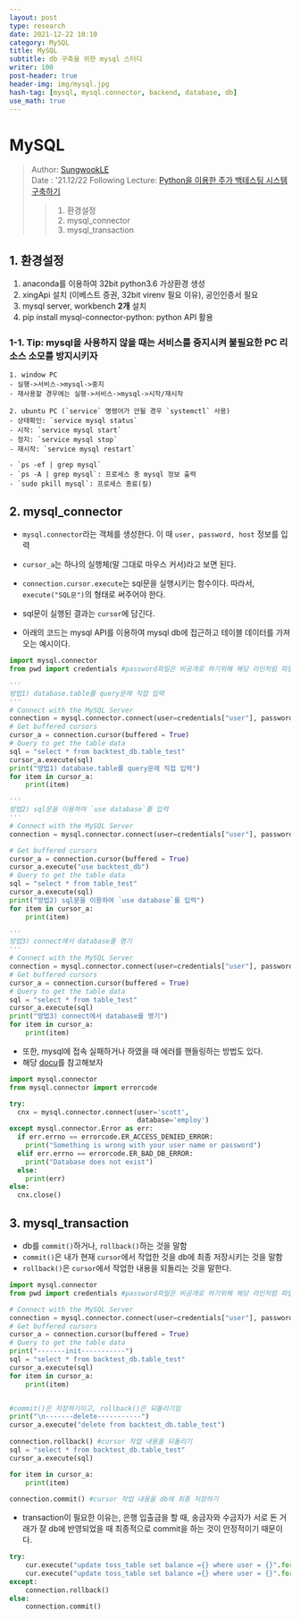 ```yaml
---
layout: post
type: research
date: 2021-12-22 10:10
category: MySQL
title: MySQL 
subtitle: db 구축을 위한 mysql 스터디
writer: 100
post-header: true
header-img: img/mysql.jpg
hash-tag: [mysql, mysql.connector, backend, database, db]
use_math: true
---
```


# MySQL
> Author: [SungwookLE](joker1251@naver.com)  
> Date  : '21.12/22
> Following Lecture: [Python을 이용한 주가 백테스팅 시스템 구축하기](https://www.inflearn.com/course/python-%EC%A3%BC%EA%B0%80-%EB%B0%B1%ED%85%8C%EC%8A%A4%ED%8C%85/dashboard)
>> 1. 환경설정
>> 2. mysql_connector
>> 3. mysql_transaction

## 1. 환경설정
1. anaconda를 이용하여 32bit python3.6 가상환경 생성
2. xingApi 설치 (이베스트 증권, 32bit virenv 필요 이유), 공인인증서 필요
3. mysql server, workbench **2개** 설치
4. pip install mysql-connector-python: python API 활용

### 1-1. Tip: mysql을 사용하지 않을 때는 서비스를 중지시켜 불필요한 PC 리소스 소모를 방지시키자
    1. window PC
    - 실행->서비스->mysql->중지
    - 재사용할 경우에는 실행->서비스->mysql->시작/재시작

    2. ubuntu PC (`service` 명령어가 안될 경우 `systemctl` 사용)
    - 상태확인: `service mysql status`
    - 시작: `service mysql start`
    - 정지: `service mysql stop`
    - 재시작: `service mysql restart`

    - `ps -ef | grep mysql`
    - `ps -A | grep mysql`: 프로세스 중 mysql 정보 출력
    - `sudo pkill mysql`: 프로세스 종료(킬)

## 2. mysql_connector
- `mysql.connector`라는 객체를 생성한다. 이 때 `user, password, host` 정보를 입력
- `cursor_a`는 하나의 실행체(말 그대로 마우스 커서)라고 보면 된다.
- `connection.cursor.execute`는 sql문을 실행시키는 함수이다. 따라서, `execute("SQL문")`의 형태로 써주어야 한다.
- sql문이 실행된 결과는 `cursor`에 담긴다.

- 아래의 코드는 mysql API를 이용하여 mysql db에 접근하고 테이블 데이터를 가져오는 예시이다.

```python
import mysql.connector
from pwd import credentials #password파일은 비공개로 하기위해 해당 라인처럼 파일 관리

'''
방법1) database.table를 query문에 직접 입력
'''
# Connect with the MySQL Server
connection = mysql.connector.connect(user=credentials["user"], password = credentials["password"], host=credentials["host"])
# Get buffered cursors
cursor_a = connection.cursor(buffered = True)
# Query to get the table data
sql = "select * from backtest_db.table_test"
cursor_a.execute(sql)
print("방법1) database.table를 query문에 직접 입력")
for item in cursor_a:
    print(item)

'''
방법2) sql문을 이용하여 `use database`를 입력
'''
# Connect with the MySQL Server
connection = mysql.connector.connect(user=credentials["user"], password = credentials["password"], host=credentials["host"])

# Get buffered cursors
cursor_a = connection.cursor(buffered = True)
cursor_a.execute("use backtest_db")
# Query to get the table data
sql = "select * from table_test"
cursor_a.execute(sql)
print("방법2) sql문을 이용하여 `use database`를 입력")
for item in cursor_a:
    print(item)

'''
방법3) connect에서 database를 명기
'''
# Connect with the MySQL Server
connection = mysql.connector.connect(user=credentials["user"], password = credentials["password"], host=credentials["host"], database="backtest_db")
# Get buffered cursors
cursor_a = connection.cursor(buffered = True)
# Query to get the table data
sql = "select * from table_test"
cursor_a.execute(sql)
print("방법3) connect에서 database를 명기")
for item in cursor_a:
    print(item)
```

- 또한, mysql에 접속 실패하거나 하였을 때 에러를 핸들링하는 방법도 있다.
- 해당 [docu](https://dev.mysql.com/doc/connector-python/en/connector-python-example-connecting.html)를 참고해보자 

```python
import mysql.connector
from mysql.connector import errorcode

try:
  cnx = mysql.connector.connect(user='scott',
                                database='employ')
except mysql.connector.Error as err:
  if err.errno == errorcode.ER_ACCESS_DENIED_ERROR:
    print("Something is wrong with your user name or password")
  elif err.errno == errorcode.ER_BAD_DB_ERROR:
    print("Database does not exist")
  else:
    print(err)
else:
  cnx.close()
```

## 3. mysql_transaction
- db를 `commit()`하거나, `rollback()`하는 것을 말함
- `commit()`은 내가 현재 `cursor`에서 작업한 것을 db에 최종 저장시키는 것을 말함
- `rollback()`은 `cursor`에서 작업한 내용을 되돌리는 것을 말한다.

```python
import mysql.connector
from pwd import credentials #password파일은 비공개로 하기위해 해당 라인처럼 파일 관리

# Connect with the MySQL Server
connection = mysql.connector.connect(user=credentials["user"], password = credentials["password"], host=credentials["host"])
# Get buffered cursors
cursor_a = connection.cursor(buffered = True)
# Query to get the table data
print("-------init-----------")
sql = "select * from backtest_db.table_test"
cursor_a.execute(sql)
for item in cursor_a:
    print(item)


#commit()은 저장하기이고, rollback()은 되돌리기임
print("\n-------delete-----------")
cursor_a.execute("delete from backtest_db.table_test")
 
connection.rollback() #cursor 작업 내용을 되돌리기
sql = "select * from backtest_db.table_test"
cursor_a.execute(sql)

for item in cursor_a:
    print(item)
    
connection.commit() #cursor 작업 내용을 db에 최종 저장하기
```

- transaction이 필요한 이유는, 은행 입출금을 할 때, 송금자와 수금자가 서로 돈 거래가 잘 db에 반영되었을 때 최종적으로 commit을 하는 것이 안정적이기 때문이다.

```python
try:
    cur.execute("update toss_table set balance ={} where user = {}".format(from_user_balance-mount, from_user))
    cur.execute("update toss_table set balance ={} where user = {}".format(to_user_balance+mount, to_user))
except:
    connection.rollback()
else:
    connection.commit()
```